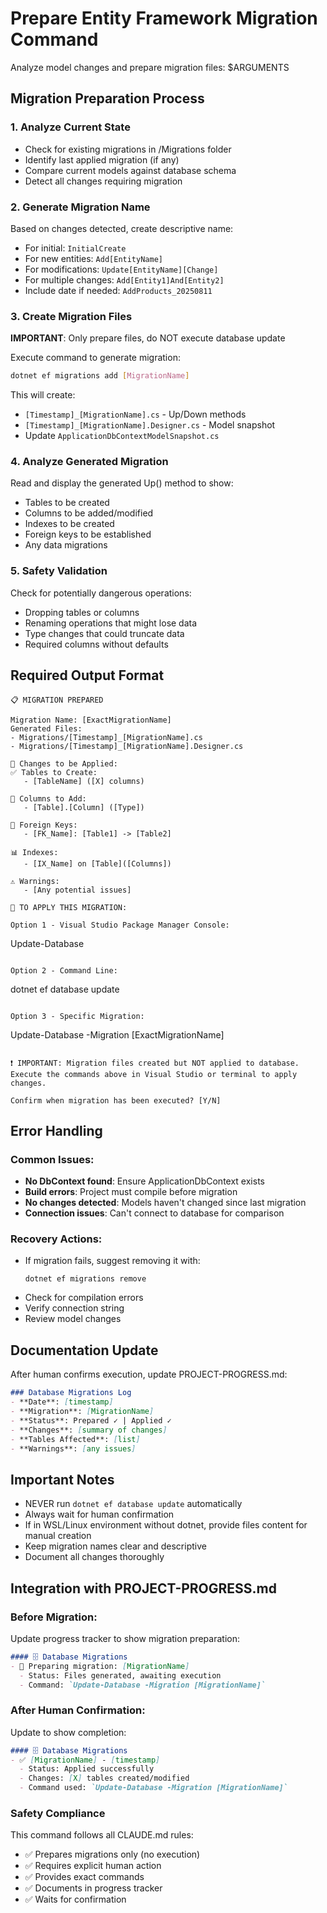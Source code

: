 # Prepare Entity Framework Migration Command

Analyze model changes and prepare migration files: $ARGUMENTS

## Migration Preparation Process

### 1. Analyze Current State
- Check for existing migrations in /Migrations folder
- Identify last applied migration (if any)
- Compare current models against database schema
- Detect all changes requiring migration

### 2. Generate Migration Name
Based on changes detected, create descriptive name:
- For initial: `InitialCreate`
- For new entities: `Add[EntityName]`
- For modifications: `Update[EntityName][Change]`
- For multiple changes: `Add[Entity1]And[Entity2]`
- Include date if needed: `AddProducts_20250811`

### 3. Create Migration Files
**IMPORTANT**: Only prepare files, do NOT execute database update

Execute command to generate migration:
```bash
dotnet ef migrations add [MigrationName]
```

This will create:
- `[Timestamp]_[MigrationName].cs` - Up/Down methods
- `[Timestamp]_[MigrationName].Designer.cs` - Model snapshot
- Update `ApplicationDbContextModelSnapshot.cs`

### 4. Analyze Generated Migration
Read and display the generated Up() method to show:
- Tables to be created
- Columns to be added/modified
- Indexes to be created
- Foreign keys to be established
- Any data migrations

### 5. Safety Validation
Check for potentially dangerous operations:
- Dropping tables or columns
- Renaming operations that might lose data
- Type changes that could truncate data
- Required columns without defaults

## Required Output Format

```
📋 MIGRATION PREPARED

Migration Name: [ExactMigrationName]
Generated Files:
- Migrations/[Timestamp]_[MigrationName].cs
- Migrations/[Timestamp]_[MigrationName].Designer.cs

🔄 Changes to be Applied:
✅ Tables to Create:
   - [TableName] ([X] columns)
   
📝 Columns to Add:
   - [Table].[Column] ([Type])
   
🔗 Foreign Keys:
   - [FK_Name]: [Table1] -> [Table2]
   
📊 Indexes:
   - [IX_Name] on [Table]([Columns])

⚠️ Warnings:
   - [Any potential issues]

📌 TO APPLY THIS MIGRATION:

Option 1 - Visual Studio Package Manager Console:
```
Update-Database
```

Option 2 - Command Line:
```
dotnet ef database update
```

Option 3 - Specific Migration:
```
Update-Database -Migration [ExactMigrationName]
```

❗ IMPORTANT: Migration files created but NOT applied to database.
Execute the commands above in Visual Studio or terminal to apply changes.

Confirm when migration has been executed? [Y/N]
```

## Error Handling

### Common Issues:
- **No DbContext found**: Ensure ApplicationDbContext exists
- **Build errors**: Project must compile before migration
- **No changes detected**: Models haven't changed since last migration
- **Connection issues**: Can't connect to database for comparison

### Recovery Actions:
- If migration fails, suggest removing it with:
  ```
  dotnet ef migrations remove
  ```
- Check for compilation errors
- Verify connection string
- Review model changes

## Documentation Update
After human confirms execution, update PROJECT-PROGRESS.md:
```markdown
### Database Migrations Log
- **Date**: [timestamp]
- **Migration**: [MigrationName]
- **Status**: Prepared ✓ | Applied ✓
- **Changes**: [summary of changes]
- **Tables Affected**: [list]
- **Warnings**: [any issues]
```

## Important Notes
- NEVER run `dotnet ef database update` automatically
- Always wait for human confirmation
- If in WSL/Linux environment without dotnet, provide files content for manual creation
- Keep migration names clear and descriptive
- Document all changes thoroughly

## Integration with PROJECT-PROGRESS.md

### Before Migration:
Update progress tracker to show migration preparation:
```markdown
#### 🗄️ Database Migrations
- 🔄 Preparing migration: [MigrationName]
  - Status: Files generated, awaiting execution
  - Command: `Update-Database -Migration [MigrationName]`
```

### After Human Confirmation:
Update to show completion:
```markdown
#### 🗄️ Database Migrations
- ✅ [MigrationName] - [timestamp]
  - Status: Applied successfully
  - Changes: [X] tables created/modified
  - Command used: `Update-Database -Migration [MigrationName]`
```

### Safety Compliance
This command follows all CLAUDE.md rules:
- ✅ Prepares migrations only (no execution)
- ✅ Requires explicit human action
- ✅ Provides exact commands
- ✅ Documents in progress tracker
- ✅ Waits for confirmation